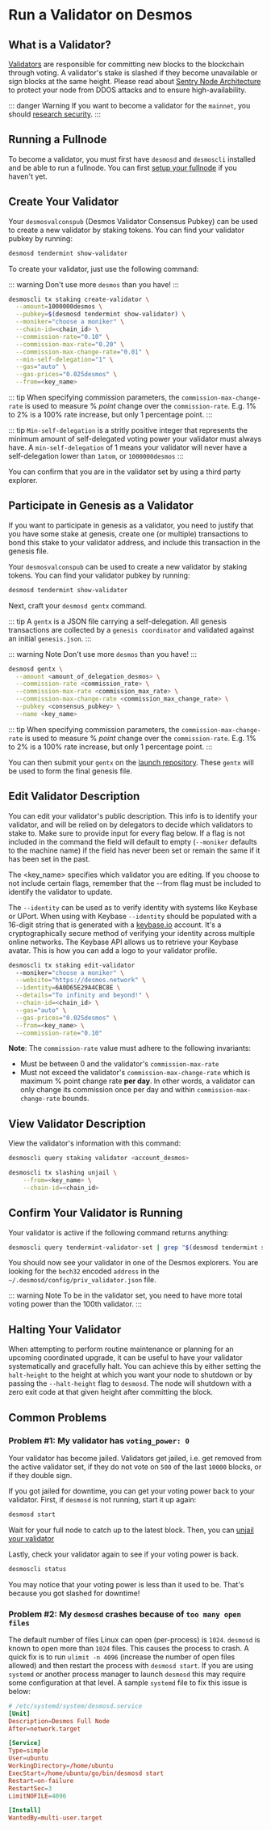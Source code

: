 # Run a Validator on Desmos

## What is a Validator?

[Validators](overview.md) are responsible for committing new blocks to the blockchain through voting. A validator's stake is slashed if they become unavailable or sign blocks at the same height. Please read about [Sentry Node Architecture](validator-faq.md#how-can-validators-protect-themselves-from-denial-of-service-attacks) to protect your node from DDOS attacks and to ensure high-availability.

::: danger Warning
If you want to become a validator for the `mainnet`, you should [research security](security.md).
:::

## Running a Fullnode

To become a validator, you must first have `desmosd` and `desmoscli` installed and be able to run a fullnode. You can first [setup your fullnode](/fullnode/overview.html) if you haven't yet.

## Create Your Validator

Your `desmosvalconspub` (Desmos Validator Consensus Pubkey) can be used to create a new validator by staking tokens. You can find your validator pubkey by running:

```bash
desmosd tendermint show-validator
```

To create your validator, just use the following command:

::: warning 
Don't use more `desmos` than you have! 
:::

```bash
desmoscli tx staking create-validator \
  --amount=1000000desmos \
  --pubkey=$(desmosd tendermint show-validator) \
  --moniker="choose a moniker" \
  --chain-id=<chain_id> \
  --commission-rate="0.10" \
  --commission-max-rate="0.20" \
  --commission-max-change-rate="0.01" \
  --min-self-delegation="1" \
  --gas="auto" \
  --gas-prices="0.025desmos" \
  --from=<key_name>
```

::: tip
When specifying commission parameters, the `commission-max-change-rate` is used to measure % _point_ change over the `commission-rate`. E.g. 1% to 2% is a 100% rate increase, but only 1 percentage point.
:::

::: tip
`Min-self-delegation` is a stritly positive integer that represents the minimum amount of self-delegated voting power your validator must always have. A `min-self-delegation` of 1 means your validator will never have a self-delegation lower than `1atom`, or `1000000desmos`
:::

You can confirm that you are in the validator set by using a third party explorer.

## Participate in Genesis as a Validator
If you want to participate in genesis as a validator, you need to justify that
you have some stake at genesis, create one (or multiple) transactions to bond this stake to your validator address, and include this transaction in the genesis file.

Your `desmosvalconspub` can be used to create a new validator by staking tokens. You can find your validator pubkey by running:

```bash
desmosd tendermint show-validator
```

Next, craft your `desmosd gentx` command. 

::: tip
A `gentx` is a JSON file carrying a self-delegation. All genesis transactions are collected by a `genesis coordinator` and validated against an initial `genesis.json`.
:::

::: warning Note
Don't use more `desmos` than you have! 
:::

```bash
desmosd gentx \
  --amount <amount_of_delegation_desmos> \
  --commission-rate <commission_rate> \
  --commission-max-rate <commission_max_rate> \
  --commission-max-change-rate <commission_max_change_rate> \
  --pubkey <consensus_pubkey> \
  --name <key_name>
```

::: tip
When specifying commission parameters, the `commission-max-change-rate` is used to measure % _point_ change over the `commission-rate`. E.g. 1% to 2% is a 100% rate increase, but only 1 percentage point.
:::

You can then submit your `gentx` on the [launch repository](https://github.com/desmos/launch). These `gentx` will be used to form the final genesis file. 

## Edit Validator Description
You can edit your validator's public description. This info is to identify your validator, and will be relied on by delegators to decide which validators to stake to. Make sure to provide input for every flag below. If a flag is not included in the command the field will default to empty (`--moniker` defaults to the machine name) if the field has never been set or remain the same if it has been set in the past.

The <key_name> specifies which validator you are editing. If you choose to not include certain flags, remember that the --from flag must be included to identify the validator to update.

The `--identity` can be used as to verify identity with systems like Keybase or UPort. When using with Keybase `--identity` should be populated with a 16-digit string that is generated with a [keybase.io](https://keybase.io) account. It's a cryptographically secure method of verifying your identity across multiple online networks. The Keybase API allows us to retrieve your Keybase avatar. This is how you can add a logo to your validator profile.

```bash
desmoscli tx staking edit-validator
  --moniker="choose a moniker" \
  --website="https://desmos.network" \
  --identity=6A0D65E29A4CBC8E \
  --details="To infinity and beyond!" \
  --chain-id=<chain_id> \
  --gas="auto" \
  --gas-prices="0.025desmos" \
  --from=<key_name> \
  --commission-rate="0.10"
```

__Note__: The `commission-rate` value must adhere to the following invariants:

- Must be between 0 and the validator's `commission-max-rate`
- Must not exceed the validator's `commission-max-change-rate` which is maximum
  % point change rate **per day**. In other words, a validator can only change
  its commission once per day and within `commission-max-change-rate` bounds.

## View Validator Description
View the validator's information with this command:

```bash
desmoscli query staking validator <account_desmos>
```

```bash
desmoscli tx slashing unjail \
	--from=<key_name> \
	--chain-id=<chain_id>
```

## Confirm Your Validator is Running
Your validator is active if the following command returns anything:

```bash
desmoscli query tendermint-validator-set | grep "$(desmosd tendermint show-validator)"
```

You should now see your validator in one of the Desmos explorers. You are looking for the `bech32` encoded `address` in the `~/.desmosd/config/priv_validator.json` file.

::: warning Note
To be in the validator set, you need to have more total voting power than the 100th validator.
:::

## Halting Your Validator
When attempting to perform routine maintenance or planning for an upcoming coordinated
upgrade, it can be useful to have your validator systematically and gracefully halt.
You can achieve this by either setting the `halt-height` to the height at which
you want your node to shutdown or by passing the `--halt-height` flag to `desmosd`.
The node will shutdown with a zero exit code at that given height after committing
the block.

## Common Problems
### Problem #1: My validator has `voting_power: 0`
Your validator has become jailed. Validators get jailed, i.e. get removed from the active validator set, if they do not vote on `500` of the last `10000` blocks, or if they double sign. 

If you got jailed for downtime, you can get your voting power back to your validator. First, if `desmosd` is not running, start it up again:

```bash
desmosd start
```

Wait for your full node to catch up to the latest block. Then, you can [unjail your validator](#unjail-validator)

Lastly, check your validator again to see if your voting power is back.

```bash
desmoscli status
```

You may notice that your voting power is less than it used to be. That's because you got slashed for downtime!

### Problem #2: My `desmosd` crashes because of `too many open files`
The default number of files Linux can open (per-process) is `1024`. `desmosd` is known to open more than `1024` files. This causes the process to crash. A quick fix is to run `ulimit -n 4096` (increase the number of open files allowed) and then restart the process with `desmosd start`. If you are using `systemd` or another process manager to launch `desmosd` this may require some configuration at that level. A sample `systemd` file to fix this issue is below:

```toml
# /etc/systemd/system/desmosd.service
[Unit]
Description=Desmos Full Node
After=network.target

[Service]
Type=simple
User=ubuntu
WorkingDirectory=/home/ubuntu
ExecStart=/home/ubuntu/go/bin/desmosd start
Restart=on-failure
RestartSec=3
LimitNOFILE=4096

[Install]
WantedBy=multi-user.target
```
